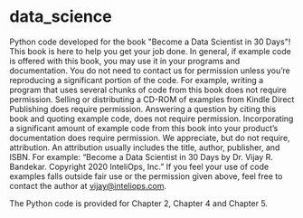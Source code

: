 # data_science
Python code developed for the book "Become a Data Scientist in 30 Days"!
This book is here to help you get your job done. In general, if example code is offered
with this book, you may use it in your programs and documentation. You do not
need to contact us for permission unless you’re reproducing a significant portion of
the code.  For example, writing a program that uses several chunks of code from this
book does not require permission.  Selling or distributing a CD-ROM of examples
from Kindle Direct Publishing does require permission.  Answering a question by citing this
book and quoting example code, does not require permission.  Incorporating a significant
amount of example code from this book into your product’s documentation does
require permission.
We appreciate, but do not require, attribution. An attribution usually includes the
title, author, publisher, and ISBN.  For example: “Become a Data Scientist in 30 Days by Dr. Vijay R. Bandekar. Copyright 2020 InteliOps, Inc.”
If you feel your use of code examples falls outside fair use or the permission given
above, feel free to contact the author at vijay@inteliops.com.

The Python code is provided for Chapter 2, Chapter 4 and Chapter 5.  
